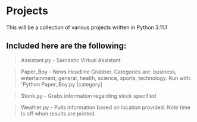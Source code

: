 # Projects
This will be a collection of various projects written in Python 3.11.1

Included here are the following:
--------------------------------
> Assistant.py - Sarcastic Virtual Assistant

> Paper_Boy - News Headline Grabber. Categories are: business, entertainment, general, health, science, sports, technology. Run with: 'Python Paper_Boy.py [category]

> Stonk.py - Grabs information regarding stock specified

> Weather.py - Pulls information based on location provided. *Note* time is off when results are printed. 
